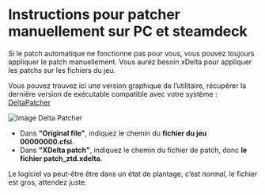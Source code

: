 # Instructions pour patcher manuellement sur PC et steamdeck

Si le patch automatique ne fonctionne pas pour vous, vous pouvez toujours appliquer le patch manuellement. Vous aurez besoin xDelta pour appliquer les patchs sur les fichiers du jeu.

Vous pouvez trouvez ici une version graphique de l’utilitaire, récupérer la dernière version de exécutable compatible avec votre système : [DeltaPatcher](https://github.com/marco-calautti/DeltaPatcher/releases)

![Image Delta Patcher](/assets/jeu/999/jeufr/installation/deltapatcher.webp)

- Dans **"Original file"**, indiquez le chemin du **fichier du jeu 00000000.cfsi**.
- Dans **"XDelta patch"**, indiquez le chemin du fichier de patch, donc **le fichier patch_ztd.xdelta**.

Le logiciel va peut-être être dans un état de plantage, c’est *normal*, le fichier est gros, attendez juste.
